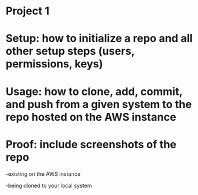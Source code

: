 # Project 1

# Setup: how to initialize a repo and all other setup steps (users, permissions, keys)

# Usage: how to clone, add, commit, and push from a given system to the repo hosted on the AWS instance

# Proof: include screenshots of the repo 

-existing on the AWS instance

-being cloned to your local system
